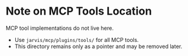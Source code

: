 Note on MCP Tools Location
==========================

MCP tool implementations do not live here.

- Use `jarvis/mcp/plugins/tools/` for all MCP tools.
- This directory remains only as a pointer and may be removed later.
